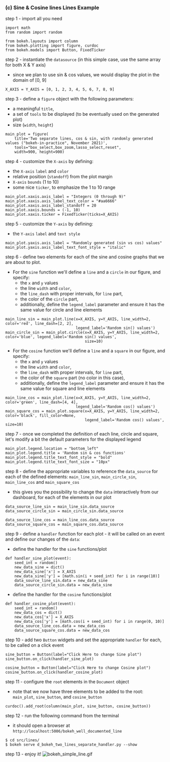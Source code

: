 ### (c) Sine & Cosine lines Lines Example
step 1 - import all you need
```
import math
from random import random

from bokeh.layouts import column
from bokeh.plotting import figure, curdoc
from bokeh.models import Button, FixedTicker
```

step 2 - instantiate the `datasource` (in this simple case, use the same array for both X & Y axis)
- since we plan to use sin & cos values, we would display the plot in the domain of [0, 9]
```
X_AXIS = Y_AXIS = [0, 1, 2, 3, 4, 5, 6, 7, 8, 9]
```

step 3 - define a `figure` object with the following parameters:
- a meaningful `title`,
- a set of `tools` to be displayed (to be eventually used on the generated plot)
- size (`width`, `height`)
```
main_plot = figure(
    title='Two separate lines, cos & sin, with randomly generated values ("bokeh-in-practice", November 2021)',
    tools="box_select,box_zoom,lasso_select,reset",
    width=900, height=900)
```

step 4 - customize the `X-axis` by defining:
- the `X-axis` `label` and  `color`
- relative position (`standoff`) from the plot margin
- `X-axis` `bounds` (1 to 10)
- some nice `ticker`, to emphasize the 1 to 10 range
```
main_plot.xaxis.axis_label = "Integers (0 through 9)"
main_plot.xaxis.axis_label_text_color = "#aa6666"
main_plot.xaxis.axis_label_standoff = 20
main_plot.xaxis.bounds = (-1, 10)
main_plot.xaxis.ticker = FixedTicker(ticks=X_AXIS)
```

step 5 - customize the `Y-axis` by defining:
- the `Y-axis` `label` and `text style`
```
main_plot.yaxis.axis_label = "Randomly generated (sin vs cos) values"
main_plot.yaxis.axis_label_text_font_style = "italic"
```

step 6 - define two elements for each of the sine and cosine graphs that we are about to plot.
- For the `sine` function we'll define a `line` and a `circle` in our figure, and specify:
  - the `x` and `y` values
  - the line `width` and `color`,
  - the `line_dash` with proper intervals, for `line` part,
  - the color of the `circle` part,
  - additionally, define the `legend_label` parameter and ensure it has the same value for circle and line elements
```
main_line_sin = main_plot.line(x=X_AXIS, y=Y_AXIS, line_width=2, color='red', line_dash=[2, 2],
                               legend_label='Random sin() values')
main_circle_sin = main_plot.circle(x=X_AXIS, y=Y_AXIS, line_width=2, color='blue', legend_label='Random sin() values',
                                   size=10)
```

- For the `cosine` function we'll define a `line` and a `square` in our figure, and specify:
  - the `x` and `y` values
  - the line `width` and `color`,
  - the `line_dash` with proper intervals, for `line` part,
  - the color of the `square` part (no color in this case),
  - additionally, define the `legend_label` parameter and ensure it has the same value for square and line elements
```
main_line_cos = main_plot.line(x=X_AXIS, y=Y_AXIS, line_width=2, color='green', line_dash=[4, 4],
                               legend_label='Random cos() values')
main_square_cos = main_plot.square(x=X_AXIS, y=Y_AXIS, line_width=2, color='black', fill_color=None,
                                   legend_label='Random cos() values', size=10)
```

step 7 - once we completed the definition of each line, circle and square, let's modify a bit the default
parameters for the displayed legend
```
main_plot.legend.location = "bottom_left"
main_plot.legend.title = 'Random sin & cos functions'
main_plot.legend.title_text_font_style = "bold"
main_plot.legend.title_text_font_size = "10px"
```

step 8 - define the appropriate variables to reference the `data_source` for each of the defined elements: 
`main_line_sin`, `main_circle_sin`, `main_line_cos` and `main_square_cos`
- this gives you the possibility to change the `data` interactively from our dashboard, 
for each of the elements in our plot
```
data_source_line_sin = main_line_sin.data_source
data_source_circle_sin = main_circle_sin.data_source

data_source_line_cos = main_line_cos.data_source
data_source_square_cos = main_square_cos.data_source
```

step 9 - define a `handler` function for each plot - it will be called on an event and define our changes
of the `data`:
- define the handler for the `sine` functions/plot
```
def handler_sine_plot(event):
    seed_int = random()
    new_data_sine = dict()
    new_data_sine['x'] = X_AXIS
    new_data_sine['y'] = [math.sin(i + seed_int) for i in range(10)]
    data_source_line_sin.data = new_data_sine
    data_source_circle_sin.data = new_data_sine
```

- define the handler for the `cosine` functions/plot
```
def handler_cosine_plot(event):
    seed_int = random()
    new_data_cos = dict()
    new_data_cos['x'] = X_AXIS
    new_data_cos['y'] = [math.cos(i + seed_int) for i in range(0, 10)]
    data_source_line_cos.data = new_data_cos
    data_source_square_cos.data = new_data_cos
```

step 10 - add two `Button` widgets and set the appropriate `handler` for each, to be called on a click event
```
sine_button = Button(label="Click Here to change Sine plot")
sine_button.on_click(handler_sine_plot)

cosine_button = Button(label="Click Here to change Cosine plot")
cosine_button.on_click(handler_cosine_plot)
```

step 11 - configure the `root` elements in the `Document` object
- note that we now have three elements to be added to the root: `main_plot`, `sine_button`, and `cosine_button`
```
curdoc().add_root(column(main_plot, sine_button, cosine_button))
```

step 12 - run the following command from the terminal
- it should open a browser at `http://localhost:5006/bokeh_well_documented_line`
```
$ cd src/lines/
$ bokeh serve d_bokeh_two_lines_separate_handler.py --show
```

step 13 - enjoy it!
![bokeh_simple_line.gif](../../images/lines/d_bokeh_two_lines_separate_handler.gif)